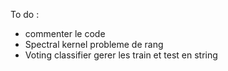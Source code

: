 To do : 
  - commenter le code 
  - Spectral kernel probleme de rang
  - Voting classifier gerer les train et test en string
